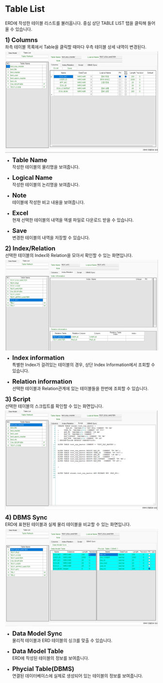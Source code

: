 # Table List
ERD에 작성한 테이블 리스트를 불러옵니다. 중심 상단 TABLE LIST 탭을 클릭해 들어올 수 있습니다.

<b style="font-size: 20px">1) Columns</b><br/>
좌측 테이블 목록에서 Table을 클릭할 때마다 우측 테이블 상세 내역이 변경된다.
<img src="../../.vuepress\public\documentation\data-model\DataModelStr\TableList\TableList.png" style="position: relative;top: 5px;"> <br/>

- <b style="font-size: 20px">Table Name</b><br/>
    작성한 테이블의 물리명을 보여줍니다.

- <b style="font-size: 20px">Logical Name</b><br/>
    작성한 테이블의 논리명을 보여줍니다.

- <b style="font-size: 20px">Note</b><br/>
    테이블에 작성한 비고 내용을 보여줍니다.

- <b style="font-size: 20px">Excel</b><br/>
    현재 선택한 테이블의 내역을 엑셀 파일로 다운로드 받을 수 있습니다.

- <b style="font-size: 20px">Save</b><br/>
    변경한 테이블의 내역을 저장할 수 있습니다.

<b style="font-size: 20px">2) Index/Relation</b><br/>
선택한 테이블의 Index와 Relation을 모아서 확인할 수 있는 화면입니다.
<img src="../../.vuepress\public\documentation\data-model\DataModelStr\TableList\IndexRelation.png" style="position: relative;top: 5px;"> <br/>

- <b style="font-size: 20px">Index information</b><br/>
    특별한 Index가 걸려있는 테이블의 경우, 상단 Index Information에서 조회할 수 있습니다.

- <b style="font-size: 20px">Relation information</b><br/>
    선택한 테이블과 Relation관계에 있는 테이블들을 한번에 조회할 수 있습니다.

<b style="font-size: 20px">3) Script</b><br/>
선택한 테이블의 스크립트를 확인할 수 있는 화면입니다.
<img src="../../.vuepress\public\documentation\data-model\DataModelStr\TableList\Script.png" style="position: relative;top: 5px;"> <br/>

<b style="font-size: 20px">4) DBMS Sync</b><br/>
ERD에 표현된 테이블과 실제 물리 테이블을 비교할 수 있는 화면입니다.
<img src="../../.vuepress\public\documentation\data-model\DataModelStr\TableList\DBMSSync.png" style="position: relative;top: 5px;"> <br/>

- <b style="font-size: 20px">Data Model Sync</b><br/>
    물리적 테이블과 ERD 테이블의 싱크를 맞출 수 있습니다.

- <b style="font-size: 20px">Data Model Table</b><br/>
    ERD에 작성된 테이블의 정보를 보여줍니다.

- <b style="font-size: 20px">Phycial Table(DBMS)</b><br/>
    연결된 데이터베이스에 실제로 생성되어 있는 테이블의 정보를 보여줍니다.